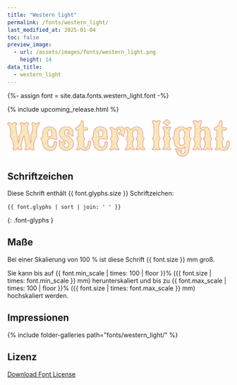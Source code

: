 ```yaml
---
title: "Western light"
permalink: /fonts/western_light/
last_modified_at: 2025-01-04
toc: false
preview_image:
  - url: /assets/images/fonts/western_light.png
    height: 14
data_title:
  - western_light
---
```

{%- assign font = site.data.fonts.western_light.font -%}

{% include upcoming_release.html %}

![Western light](/assets/images/fonts/western_light.png)
## Schriftzeichen

Diese Schrift enthält  {{ font.glyphs.size }} Schriftzeichen:

```
{{ font.glyphs | sort | join: ' ' }}
```
{: .font-glyphs }

## Maße

Bei einer Skalierung von 100 % ist diese Schrift {{ font.size }} mm groß.

Sie kann bis auf {{ font.min_scale | times: 100 | floor }}% ({{ font.size | times: font.min_scale }} mm) herunterskaliert und bis zu {{ font.max_scale | times: 100 | floor }}% ({{ font.size | times: font.max_scale }} mm) hochskaliert  werden.

## Impressionen


{% include folder-galleries path="fonts/western_light/" %}

## Lizenz


[Download Font License](https://github.com/inkstitch/inkstitch/tree/main/fonts/western_light/LICENSE)
